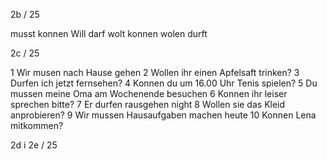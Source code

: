 2b / 25

musst
konnen
Will
darf
wolt
konnen
wolen
durft

2c / 25

1 Wir musen nach Hause gehen
2 Wollen ihr einen Apfelsaft trinken?
3 Durfen ich jetzt fernsehen?
4 Konnen du um 16.00 Uhr Tenis spielen?
5 Du mussen meine Oma am Wochenende besuchen
6 Konnen ihr leiser sprechen bitte?
7 Er durfen rausgehen night
8 Wollen sie das Kleid anprobieren?
9 Wir mussen Hausaufgaben machen heute
10 Konnen Lena mitkommen?

2d i 2e / 25
